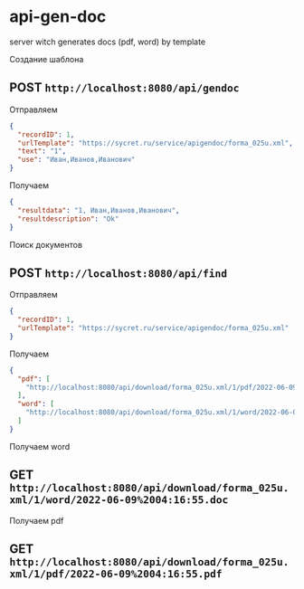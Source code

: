# api-gen-doc

server witch generates docs (pdf, word) by template

Создание шаблона

## POST `http://localhost:8080/api/gendoc`

Отправляем

```json
{
  "recordID": 1,
  "urlTemplate": "https://sycret.ru/service/apigendoc/forma_025u.xml",
  "text": "1",
  "use": "Иван,Иванов,Иванович"
}
```

Получаем

```json
{
  "resultdata": "1, Иван,Иванов,Иванович",
  "resultdescription": "Ok"
}
```

Поиск документов

## POST `http://localhost:8080/api/find`

Отправляем

```json
{
  "recordID": 1,
  "urlTemplate": "https://sycret.ru/service/apigendoc/forma_025u.xml"
}
```

Получаем

```json
{
  "pdf": [
    "http://localhost:8080/api/download/forma_025u.xml/1/pdf/2022-06-09%2004:16:55.pdf"
  ],
  "word": [
    "http://localhost:8080/api/download/forma_025u.xml/1/word/2022-06-09%2004:16:55.doc"
  ]
}
```

Получаем word

## GET `http://localhost:8080/api/download/forma_025u.xml/1/word/2022-06-09%2004:16:55.doc`

Получаем pdf

## GET `http://localhost:8080/api/download/forma_025u.xml/1/pdf/2022-06-09%2004:16:55.pdf`
